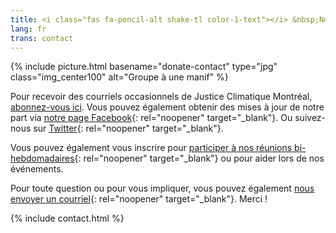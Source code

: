 ```yaml
---
title: <i class="fas fa-pencil-alt shake-tl color-1-text"></i> &nbsp;Nous joindre &nbsp;<i class="fas fa-phone shake-bottom color-1-dark-text"></i>
lang: fr
trans: contact
---
```

{% include picture.html basename="donate-contact" type="jpg" class="img_center100" alt="Groupe à une manif" %}

Pour recevoir des courriels occasionnels de Justice Climatique Montréal, [abonnez-vous ici](http://eepurl.com/cyizZD). Vous pouvez également obtenir des mises à jour de notre part via [notre page Facebook](https://www.facebook.com/ClimateJusticeMontreal){: rel="noopener" target="_blank"}. Ou suivez-nous sur [Twitter](https://twitter.com/CJ_Montreal){: rel="noopener" target="_blank"}.

Vous pouvez également vous inscrire pour [participer à nos réunions bi-hebdomadaires](http://eepurl.com/cyizZD){: rel="noopener" target="_blank"} ou pour aider lors de nos événements.

Pour toute question ou pour vous impliquer, vous pouvez également [nous envoyer un courriel](mailto:justiceclimatiquemtl@gmail.com){: rel="noopener" target="_blank"}.
Merci !

{% include contact.html %}
